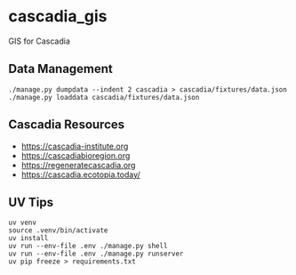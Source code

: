 # cascadia_gis
GIS for Cascadia

## Data Management

```
./manage.py dumpdata --indent 2 cascadia > cascadia/fixtures/data.json
./manage.py loaddata cascadia/fixtures/data.json 
```

## Cascadia Resources
 - https://cascadia-institute.org
 - https://cascadiabioregion.org
 - https://regeneratecascadia.org
 - https://cascadia.ecotopia.today/

 ## UV Tips
 ```
 uv venv
 source .venv/bin/activate
 uv install
 uv run --env-file .env ./manage.py shell
 uv run --env-file .env ./manage.py runserver
 uv pip freeze > requirements.txt
